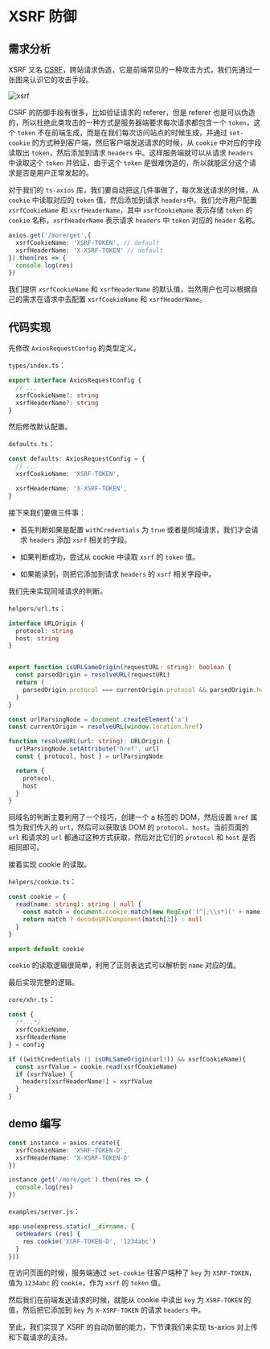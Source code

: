# XSRF 防御

## 需求分析

XSRF 又名 [CSRF](https://developer.mozilla.org/en-US/docs/Learn/Server-side/First_steps/Website_security#Cross-Site_Request_Forgery_(CSRF))，跨站请求伪造，它是前端常见的一种攻击方式，我们先通过一张图来认识它的攻击手段。

<img :src="$withBase('/xsrf.png')" alt="xsrf">

CSRF 的防御手段有很多，比如验证请求的 referer，但是 referer 也是可以伪造的，所以杜绝此类攻击的一种方式是服务器端要求每次请求都包含一个 `token`，这个 `token` 不在前端生成，而是在我们每次访问站点的时候生成，并通过 `set-cookie` 的方式种到客户端，然后客户端发送请求的时候，从 `cookie` 中对应的字段读取出 `token`，然后添加到请求 `headers` 中。这样服务端就可以从请求 `headers` 中读取这个 `token` 并验证，由于这个 `token` 是很难伪造的，所以就能区分这个请求是否是用户正常发起的。

对于我们的 `ts-axios` 库，我们要自动把这几件事做了，每次发送请求的时候，从 `cookie` 中读取对应的 `token` 值，然后添加到请求 `headers`中。我们允许用户配置 `xsrfCookieName` 和 `xsrfHeaderName`，其中 `xsrfCookieName` 表示存储 `token` 的 `cookie` 名称，`xsrfHeaderName` 表示请求 `headers` 中 `token` 对应的 `header` 名称。

```typescript
axios.get('/more/get',{
  xsrfCookieName: 'XSRF-TOKEN', // default
  xsrfHeaderName: 'X-XSRF-TOKEN' // default
}).then(res => {
  console.log(res)
})
```

我们提供 `xsrfCookieName` 和 `xsrfHeaderName` 的默认值，当然用户也可以根据自己的需求在请求中去配置 `xsrfCookieName` 和 `xsrfHeaderName`。

## 代码实现

先修改 `AxiosRequestConfig` 的类型定义。

`types/index.ts`：

```typescript
export interface AxiosRequestConfig {
  // ...
  xsrfCookieName?: string
  xsrfHeaderName?: string
}
```

然后修改默认配置。

`defaults.ts`：

```typescript
const defaults: AxiosRequestConfig = {
  // ...
  xsrfCookieName: 'XSRF-TOKEN',

  xsrfHeaderName: 'X-XSRF-TOKEN',
}
```

接下来我们要做三件事：

- 首先判断如果是配置 `withCredentials` 为 `true` 或者是同域请求，我们才会请求 `headers` 添加 `xsrf` 相关的字段。

- 如果判断成功，尝试从 cookie 中读取 `xsrf` 的 `token` 值。

- 如果能读到，则把它添加到请求 `headers` 的 `xsrf` 相关字段中。

我们先来实现同域请求的判断。

`helpers/url.ts`：

```typescript
interface URLOrigin {
  protocol: string
  host: string
}


export function isURLSameOrigin(requestURL: string): boolean {
  const parsedOrigin = resolveURL(requestURL)
  return (
    parsedOrigin.protocol === currentOrigin.protocol && parsedOrigin.host === currentOrigin.host
  )
}

const urlParsingNode = document.createElement('a')
const currentOrigin = resolveURL(window.location.href)

function resolveURL(url: string): URLOrigin {
  urlParsingNode.setAttribute('href', url)
  const { protocol, host } = urlParsingNode

  return {
    protocol,
    host
  }
}
```

同域名的判断主要利用了一个技巧，创建一个 a 标签的 DOM，然后设置 `href` 属性为我们传入的 `url`，然后可以获取该 DOM 的 `protocol`、`host`。当前页面的 `url` 和请求的 `url` 都通过这种方式获取，然后对比它们的 `protocol` 和 `host` 是否相同即可。

接着实现 cookie 的读取。

`helpers/cookie.ts`：

```typescript
const cookie = {
  read(name: string): string | null {
    const match = document.cookie.match(new RegExp('(^|;\\s*)(' + name + ')=([^;]*)'))
    return match ? decodeURIComponent(match[3]) : null
  }
}

export default cookie
```

`cookie` 的读取逻辑很简单，利用了正则表达式可以解析到 `name` 对应的值。

最后实现完整的逻辑。

`core/xhr.ts`：

```typescript
const {
  /*...*/
  xsrfCookieName,
  xsrfHeaderName
} = config

if ((withCredentials || isURLSameOrigin(url!)) && xsrfCookieName){
  const xsrfValue = cookie.read(xsrfCookieName)
  if (xsrfValue) {
    headers[xsrfHeaderName!] = xsrfValue
  }
}
```

## demo 编写

```typescript
const instance = axios.create({
  xsrfCookieName: 'XSRF-TOKEN-D',
  xsrfHeaderName: 'X-XSRF-TOKEN-D'
})

instance.get('/more/get').then(res => {
  console.log(res)
})
```

`examples/server.js`：

```javascript
app.use(express.static(__dirname, {
  setHeaders (res) {
    res.cookie('XSRF-TOKEN-D', '1234abc')
  }
}))
```

在访问页面的时候，服务端通过 `set-cookie` 往客户端种了 `key` 为 `XSRF-TOKEN`，值为 `1234abc` 的 `cookie`，作为 `xsrf` 的 `token` 值。

然后我们在前端发送请求的时候，就能从 cookie 中读出 `key` 为 `XSRF-TOKEN` 的值，然后把它添加到 `key` 为 `X-XSRF-TOKEN` 的请求 `headers` 中。

至此，我们实现了 XSRF 的自动防御的能力，下节课我们来实现 ts-axios 对上传和下载请求的支持。
